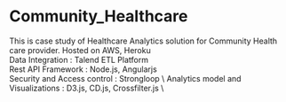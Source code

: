 # Community_Healthcare
This is case study of Healthcare Analytics solution for Community Health care provider. 
Hosted on AWS, Heroku \
Data Integration : Talend ETL Platform \
Rest API Framework : Node.js, Angularjs \
Security and Access control : Strongloop \ 
Analytics model and Visualizations : D3.js, CD.js, Crossfilter.js \
